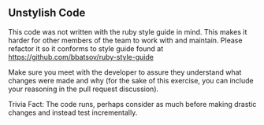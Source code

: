 ## Unstylish Code

This code was not written with the ruby style guide in mind.  This makes it harder for other members of the team to work with and maintain.  Please refactor it so it conforms to style guide found at https://github.com/bbatsov/ruby-style-guide 

Make sure you meet with the developer to assure they understand what changes were made and why (for the sake of this exercise, you can include your reasoning in the pull request discussion).

Trivia Fact: The code runs, perhaps consider as much before making drastic changes and instead test incrementally. 

